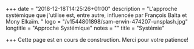 +++
date = "2018-12-18T14:25:26+01:00"
description = "L'approche systémique que j'utilise est,  entre autre,  influencée par François Balta et Mony Elkaïm. "
logo = "/v1544801898/sam-erwin-474207-unsplash.jpg"
longtitle = "Approche Systémique"
notes = ""
title = "Systémie"

+++
Cette page est en cours de construction. Merci pour votre patience!